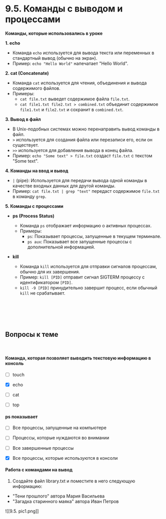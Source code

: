 # 9.5. Команды с выводом и процессами

**Команды, которые использовались в уроке**

**1. echo**

- Команда `echo` используется для вывода текста или переменных в стандартный вывод (обычно на экран).
- Пример: `echo "Hello World"` напечатает "Hello World".

**2. cat (Concatenate)**

- Команда `cat` используется для чтения, объединения и вывода содержимого файлов.
- Примеры:
    - `cat file.txt` выведет содержимое файла `file.txt`.
    - `cat file1.txt file2.txt > combined.txt` объединит содержимое `file1.txt` и `file2.txt` и сохранит в `combined.txt`.

**3. Вывод в файл**

- В Unix-подобных системах можно перенаправить вывод команды в файл.
- `>` используется для создания файла или перезаписи его, если он существует.
- `>>` используется для добавления вывода в конец файла.
- Пример: `echo "Some text" > file.txt` создаст `file.txt` с текстом "Some text".

**4. Команды на ввод и вывод**

- `|` (pipe): Используется для передачи вывода одной команды в качестве входных данных для другой команды.
- Пример: `cat file.txt | grep "text"` передаст содержимое `file.txt` в команду `grep`.

**5. Команды с процессами**

- **ps (Process Status)**
    
    - Команда `ps` отображает информацию о активных процессах.
    - Примеры:
        - `ps`: Показывает процессы, запущенные в текущем терминале.
        - `ps aux`: Показывает все запущенные процессы с дополнительной информацией.
- **kill**
    
    - Команда `kill` используется для отправки сигналов процессам, обычно для их завершения.
    - Пример: `kill [PID]` отправит сигнал SIGTERM процессу с идентификатором `[PID]`.
    - `kill -9 [PID]` принудительно завершит процесс, если обычный `kill` не срабатывает.
<br>
<br>
<br>
<br>

<a id='task1'></a>
## Вопросы к теме
<br>

#### Команда, которая позволяет выводить текстовую информацию в консоль


 -  [ ] touch
 -  [x] echo
 -  [ ] cat
 -  [ ] top



#### ps показывает


 -  [ ] Все процессы, запущенные на компьютере
 -  [ ] Процессы, которые нуждаются во внимании
 -  [ ] Все завершенные процессы
 -  [x] Все процессы, которые используются в консоли



#### **Работа с командами на вывод**

1. Создайте файл library.txt и поместите в него следующую информацию:

- "Тени прошлого" автора Мария Васильева
- "Загадка старинного маяка" автора Иван Петров

![[9.5. pic1.png]]

